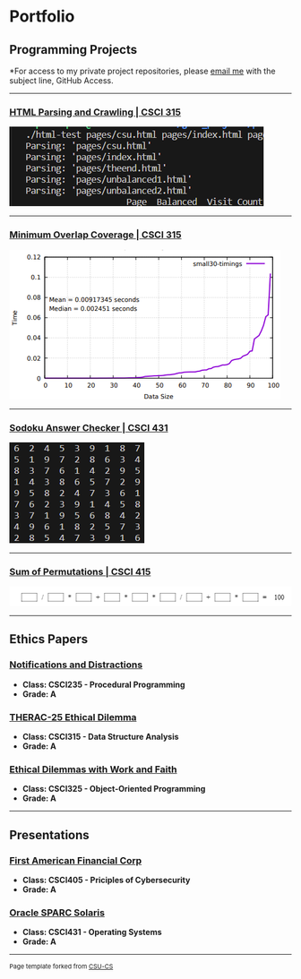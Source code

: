 Portfolio
=========

Programming Projects
--------------------

*For access to my private project repositories, please [email me](mailto:ephillips@csustudent.net?subject=GitHub%20Access) with the subject line, GitHub Access.

---
### [HTML Parsing and Crawling | CSCI 315](project1)

![Project 1 Thumbnail Name](images/prj1-logo.png)

---

### [Minimum Overlap Coverage | CSCI 315](project2)

![Project 2 Thumbnail Name](images/prj2-logo.png)

---

### [Sodoku Answer Checker | CSCI 431](project3)


![Project 3 Thumbnail Name](images/prj3-logo.png)

---

### [Sum of Permutations | CSCI 415](project4)

![Project 4 Thumbnail Name](images/prj4-logo.png)

---

Ethics Papers
-------------

### [Notifications and Distractions](/pdf/EthicsPapperCPP1.pdf)

-   **Class: CSCI235 - Procedural Programming**  
-   **Grade: A**

### [THERAC-25 Ethical Dilemma](/pdf/CSCI315_Ethics.pdf)

-   **Class: CSCI315 - Data Structure Analysis** 
-   **Grade: A**

### [Ethical Dilemmas with Work and Faith](/pdf/CSCI315EthicsPaper.pdf)

-   **Class: CSCI325 - Object-Oriented Programming** 
-   **Grade: A**

---

Presentations
-------------

### [First American Financial Corp](/pdf/securitypresentation.pdf)

- **Class: CSCI405 - Priciples of Cybersecurity** 
- **Grade: A**


### [Oracle SPARC Solaris](/pdf/OracleSPARCSolaris.pdf)

- **Class: CSCI431 - Operating Systems** 
- **Grade: A**

---

<p style="font-size:11px">Page template forked from <a href="https://github.com/csu-cs/csci-portfolio">CSU-CS</a></p>
<!-- Remove above link if you don't want to attributive -->    
